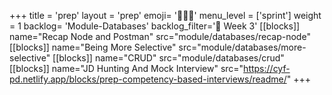 +++
title = 'prep'
layout = 'prep'
emoji= '🧑🏾‍💻'
menu_level = ['sprint']
weight = 1
backlog= 'Module-Databases'
backlog_filter='📅 Week 3'
[[blocks]]
name="Recap Node and Postman"
src="module/databases/recap-node"
[[blocks]]
name="Being More Selective"
src="module/databases/more-selective"
[[blocks]]
name="CRUD"
src="module/databases/crud"
[[blocks]]
name="JD Hunting And Mock Interview"
src="https://cyf-pd.netlify.app/blocks/prep-competency-based-interviews/readme/"
+++
